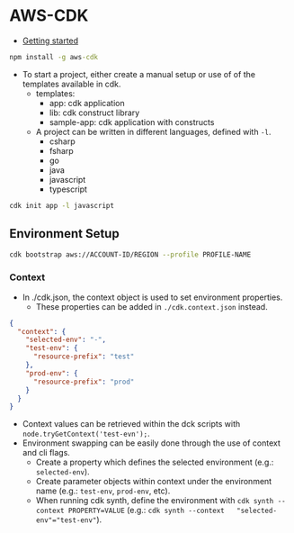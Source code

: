 # AWS-CDK

- [Getting started](https://docs.aws.amazon.com/cdk/v2/guide/getting_started.html)

```cmd
npm install -g aws-cdk
```

- To start a project, either create a manual setup or use of of the templates available in cdk.
  - templates:
    - app: cdk application
    - lib: cdk construct library
    - sample-app: cdk application with constructs
  - A project can be written in different languages, defined with `-l`.
    - csharp
    - fsharp
    - go
    - java
    - javascript
    - typescript

```bash
cdk init app -l javascript
```

## Environment Setup

```bash
cdk bootstrap aws://ACCOUNT-ID/REGION --profile PROFILE-NAME
```

### Context

- In ./cdk.json, the context object is used to set environment properties.
  - These properties can be added in `./cdk.context.json` instead.

```json
{
  "context": {
    "selected-env": "-",
    "test-env": {
      "resource-prefix": "test"
    },
    "prod-env": {
      "resource-prefix": "prod"
    }
  }
}
```

- Context values can be retrieved within the dck scripts with `node.tryGetContext('test-evn');`.
- Environment swapping can be easily done through the use of context and cli flags.
  - Create a property which defines the selected environment (e.g.: `selected-env`).
  - Create parameter objects within context under the environment name (e.g.: `test-env`, `prod-env`, etc).
  - When running cdk synth, define the environment with `cdk synth --context PROPERTY=VALUE` (e.g.: `cdk synth --context   "selected-env"="test-env"`).
